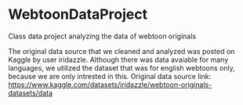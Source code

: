# WebtoonDataProject
Class data project analyzing the data of webtoon originals

The original data source that we cleaned and analyzed was posted on Kaggle by user iridazzle. Although there was data avaiable for many languages, we utilized the dataset that was for english webtoons only, because we are only intrested in this.
Original data source link: https://www.kaggle.com/datasets/iridazzle/webtoon-originals-datasets/data
